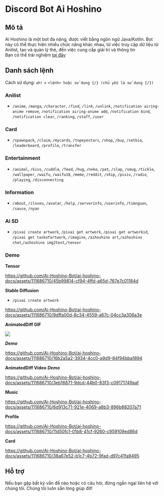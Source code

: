 # Discord Bot Ai Hoshino

## Mô tả
Ai Hoshino là một bot đa năng, được viết bằng ngôn ngữ Java/Kotlin. Bot này có thể thực hiện nhiều chức năng khác nhau, từ việc truy cập dữ liệu từ Anilist, tạo và quản lý thẻ, đến việc cung cấp giải trí và thông tin </br>
Bạn có thể trải nghiệm [tại đây](https://discord.com/api/oauth2/authorize?client_id=1110045503548313610&permissions=277028600320&scope=bot%20applications.commands)

## Danh sách lệnh
Cách sử dụng: `ah!` + `<lệnh> hoặc sử dụng {/} (chủ yếu là sử dụng {/})`

### Anilist
- `/anime`, `/manga`, `/character`, `/find`, `/link`, `/unlink`, `/notification airing-anime remove`, `/notification airing-anime add`, `/notification bind`, `/notification clear`, `/ranking`, `/staff`, `/user`

### Card
- `/spawnpack`, `/claim`, `/mycards`, `/topeyestars`, `/shop`, `/buy`, `/setbio`, `/leaderboard`, `/profile`, `/transfer`

### Entertainment
- `/animal`, `/kiss`, `/cuddle`, `/feed`, `/hug`, `/neko`, `/pat`, `/slap`, `/smug`, `/tickle`, `/wallpaper`, `/waifu`, `/waifu18`, `/meme`, `/reddit`, `/ship`, `/pixiv`, `/radio`, `/playing`, `/disconnecting`

### Information
- `/about`, `/iloveu`, `/avatar`, `/help`, `/serverinfo`, `/userinfo`, `/timnguon`, `/sauce`, `/nyan`

### Ai SD
- `/pixai create artwork`, `/pixai get artwork`, `/pixai get artworkid`, `/pixai get taskofartwork`, `/imagine`, `/aihoshino art`,`/aihoshino chat`,`/aihoshino img2text`,`/tensor`


### Demo
**Tensor**

<https://github.com/Ai-Hoshino-Bot/ai-hoshino-docs/assets/111686710/45b99814-cf94-4ffd-a65d-767e7c01184d>


**Stable Diffusion**
- `/pixai create artwork`

<https://github.com/Ai-Hoshino-Bot/ai-hoshino-docs/assets/111686710/9dffa00d-8c34-4559-a67c-04cc3a306a3e>

**AnimatedDiff GIF**
<div></div>
<img src="https://i.imgur.com/Wc2wE7G.png" />

***Demo***

<https://github.com/Ai-Hoshino-Bot/ai-hoshino-docs/assets/111686710/16b2a5a2-3934-4cc0-a9d9-84f94bba1894>


**AnimatedDiff Video**
***Demo***

<https://github.com/Ai-Hoshino-Bot/ai-hoshino-docs/assets/111686710/3eb16871-9dcd-44b0-83f3-c09171749aaf>


**Music**

<https://github.com/Ai-Hoshino-Bot/ai-hoshino-docs/assets/111686710/6d913c71-921e-4069-a8b3-896b88207a71>


**Profile**


<https://github.com/Ai-Hoshino-Bot/ai-hoshino-docs/assets/111686710/11d50fc1-01b8-41cf-9260-c959109ed86d>


**Card**

<https://github.com/Ai-Hoshino-Bot/ai-hoshino-docs/assets/111686710/38a67e52-b1c7-4b72-9fad-d97c41fa9495>


## Hỗ trợ
Nếu bạn gặp bất kỳ vấn đề nào hoặc có câu hỏi, đừng ngần ngại liên hệ với chúng tôi. Chúng tôi luôn sẵn lòng giúp đỡ!
